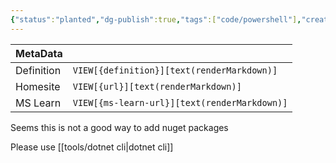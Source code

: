 ```yaml
---
{"status":"planted","dg-publish":true,"tags":["code/powershell"],"creation_date":"2024-05-08 23:09","definition":"undefined","ms-learn-url":"undefined","url":"undefined","aliases":null,"permalink":"/code/install-package/","dgPassFrontmatter":true}
---
```



| MetaData   |                                              |
| ---------- | -------------------------------------------- |
| Definition | `VIEW[{definition}][text(renderMarkdown)]`   |
| Homesite   | `VIEW[{url}][text(renderMarkdown)]`          |
| MS Learn   | `VIEW[{ms-learn-url}][text(renderMarkdown)]` |

Seems this is not a good way to add nuget packages 

Please use [[tools/dotnet cli\|dotnet cli]]
